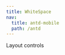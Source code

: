 ```yaml
---
title: WhiteSpace
nav:
  title: antd-mobile
  path: /antd
---
```


Layout controls

<code src="./demo/basic.tsx" />

<API/>